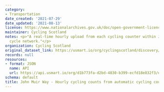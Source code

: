 ```yaml
---
category:
- Transportation
date_created: '2021-07-29'
date_updated: '2021-08-13'
license: https://www.nationalarchives.gov.uk/doc/open-government-licence/version/3/
maintainer: Cycling Scotland
notes: <p>"A real-time hourly upload from each cycling counter within John Muir Way's
  cycle network."</p>
organization: Cycling Scotland
original_dataset_link: https://usmart.io/org/cyclingscotland/discovery/discovery-view-detail/e318582c-569a-4734-8304-5bf7df9f0db8
records: null
resources:
- format: JSON
  name: API
  url: https://api.usmart.io/org/d1b773fa-d2bd-4830-b399-ecfd18e832f3/dfa2e487-eeda-460a-aaf3-03f4b73893b4/1/urql
schema: default
title: John Muir Way - Hourly cycling counts from automatic cycling counters
---
```

